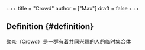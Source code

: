 +++
title = "Crowd"
author = ["Max"]
draft = false
+++

## Definition {#definition}

聚众（Crowd）是一群有着共同兴趣的人的临时集合体
